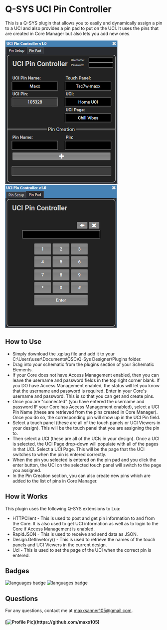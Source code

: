 # Q-SYS UCI Pin Controller

This is a Q-SYS plugin that allows you to easily and dynamically assign a pin to a UCI and also provides a pin pad to put on the UCI. It uses the pins that are created in Core Manager but also lets you add new ones.

![set](assets/PinSetup.PNG)
![Lan A](assets/PinPad.PNG)

## How to Use

* Simply download the .qplug file and add it to your C:\Users\user\Documents\QSC\Q-Sys Designer\Plugins folder. 
* Drag into your schematic from the plugins section of your Schematic Elements. 
* If your Core does not have Access Management enabled, then you can leave the username and password fields in the top right corner blank. If you DO have Access Management enabled, the status will let you know that the username and password is required. Enter in your Core's username and password. This is so that you can get and create pins.
* Once you are "connected" (you have entered the username and password IF your Core has Access Management enabled), select a UCI Pin Name (these are retrieved from the pins created in Core Manager). Once you do so, the corresponding pin will show up in the UCI Pin field.
* Select a touch panel (these are all of the touch panels or UCI Viewers in your design). This will be the touch panel that you are assigning the pin to. 
* Then select a UCI (these are all of the UCIs in your design). Once a UCI is selected, the UCI Page drop-down will populate with all of the pages in that UCI. Select a UCI Page. This will be the page that the UCI switches to when the pin is entered correctly.
* When the pin you selected is entered on the pin pad and you click the enter button, the UCI on the selected touch panel will switch to the page you assigned.
* In the Pin Creation section, you can also create new pins which are added to the list of pins in Core Manager.

## How it Works

This plugin uses the following Q-SYS extensions to Lua:
* HTTPClient - This is used to post and get pin information to and from the Core. It is also used to get UCI information as well as to login to the Core if Access Management is enabled.
* RapidJSON - This is used to receive and send data as JSON.
* Design.GetInvetory() - This is used to retrieve the names of the touch panels and UCI Viewers in the current design.
* Uci - This is used to set the page of the UCI when the correct pin is entered.

## Badges 
 ![languages badge](https://img.shields.io/github/languages/count/maxx105/QSYS_UCI_Pin_Controller)
 ![languages badge](https://img.shields.io/github/languages/top/maxx105/QSYS_UCI_Pin_Controller)

## Questions 
 For any questions, contact me at [maxxsanner105@gmail.com](mailto:maxxsanner105@gmail.com).
#### [![Profile Pic](https://avatars.githubusercontent.com/u/63183869?)](https://github.com/maxx105)

